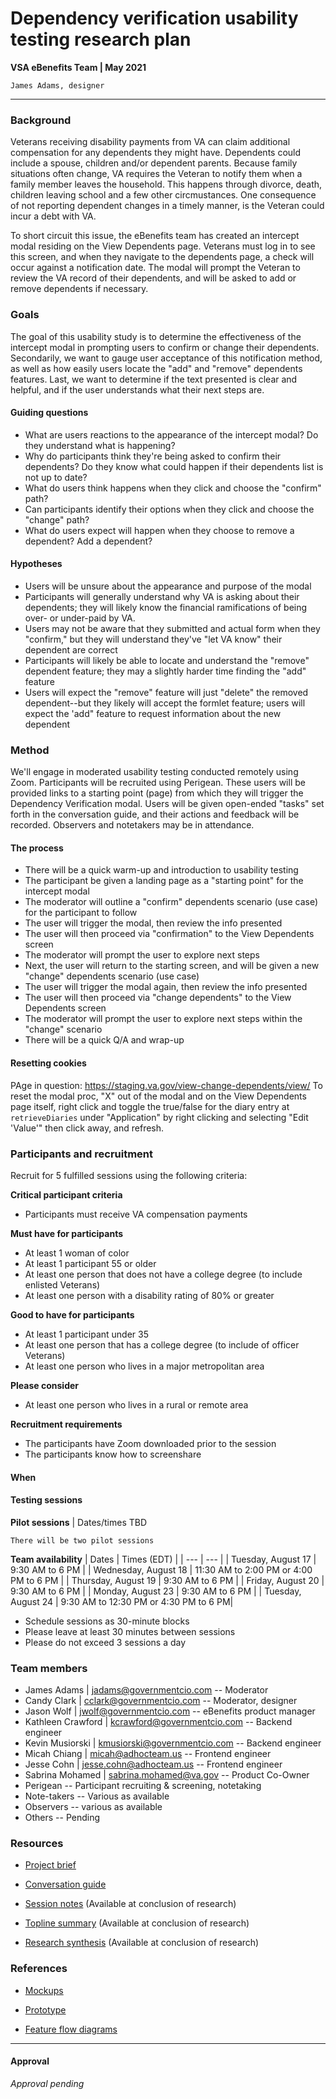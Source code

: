 # Dependency verification usability testing research plan
**VSA eBenefits Team | May 2021**

`James Adams, designer`

---

### Background

Veterans receiving disability payments from VA can claim additional compensation for any dependents they might have. Dependents could include a spouse, children and/or dependent parents. Because family situations often change, VA requires the Veteran to notify them when a family member leaves the household. This happens through divorce, death, children leaving school and a few other circmustances. One consequence of not reporting dependent changes in a timely manner, is the Veteran could incur a debt with VA. 

To short circuit this issue, the eBenefits team has created an intercept modal residing on the View Dependents page. Veterans must log in to see this screen, and when they navigate to the dependents page, a check will occur against a notification date. The modal will prompt the Veteran to review the VA record of their dependents, and will be asked to add or remove dependents if necessary.

### Goals

The goal of this usability study is to determine the effectiveness of the intercept modal in prompting users to confirm or change their dependents. Secondarily, we want to gauge user acceptance of this notification method, as well as how easily users locate the "add" and "remove" dependents features. Last, we want to determine if the text presented is clear and helpful, and if the user understands what their next steps are.


#### Guiding questions
- What are users reactions to the appearance of the intercept modal? Do they understand what is happening?
- Why do participants think they're being asked to confirm their dependents? Do they know what could happen if their dependents list is not up to date?
- What do users think happens when they click and choose the "confirm" path?
- Can participants identify their options when they click and choose the "change" path?
- What do users expect will happen when they choose to remove a dependent? Add a dependent?

#### Hypotheses
- Users will be unsure about the appearance and purpose of the modal
- Participants will generally understand why VA is asking about their dependents; they will likely know the financial ramifications of being over- or under-paid by VA.
- Users may not be aware that they submitted and actual form when they "confirm," but they will understand they've "let VA know" their dependent are correct
- Participants will likely be able to locate and understand the "remove" dependent feature; they may a slightly harder time finding the "add" feature
- Users will expect the "remove" feature will just "delete" the removed dependent--but they likely will accept the formlet feature; users will expect the 'add" feature to request information about the new dependent

### Method
We'll engage in moderated usability testing conducted remotely using Zoom. Participants will be recruited using Perigean. These users will be provided links to a starting point (page) from which they will trigger the Dependency Verification modal. Users will be given open-ended "tasks" set forth in the conversation guide, and their actions and feedback will be recorded. Observers and notetakers may be in attendance.

#### The process
- There will be a quick warm-up and introduction to usability testing
- The participant be given a landing page as a "starting point" for the intercept modal
- The moderator will outline a "confirm" dependents scenario (use case) for the participant to follow
- The user will trigger the modal, then review the info presented
- The user will then proceed via "confirmation" to the View Dependents screen
- The moderator will prompt the user to explore next steps
- Next, the user will return to the starting screen, and will be given a new "change" dependents scenario (use case)
- The user will trigger the modal again, then review the info presented
- The user will then proceed via "change dependents" to the View Dependents screen
- The moderator will prompt the user to explore next steps within the "change" scenario
- There will be a quick Q/A and wrap-up

#### Resetting cookies
PAge in question: https://staging.va.gov/view-change-dependents/view/
To reset the modal proc, "X" out of the modal and on the View Dependents page itself, right click and toggle the  true/false for the diary entry at `retrieveDiaries` under "Application" by right clicking and selecting "Edit 'Value'" then click away, and refresh. 

### Participants and recruitment

Recruit for 5 fulfilled sessions using the following criteria:

**Critical participant criteria**
- Participants must receive VA compensation payments

**Must have for participants**
- At least 1 woman of color
- At least 1 participant 55 or older
- At least one person that does not have a college degree (to include enlisted Veterans)
- At least one person with a disability rating of 80% or greater

**Good to have for participants**
- At least 1 participant under 35
- At least one person that has a college degree (to include of officer Veterans)
- At least one person who lives in a major metropolitan area

**Please consider**
- At least one person who lives in a rural or remote area

**Recruitment requirements**
- The participants have Zoom downloaded prior to the session
- The participants know how to screenshare

#### When

#### Testing sessions

**Pilot sessions** | Dates/times TBD

`There will be two pilot sessions`

**Team availability**
| Dates | Times (EDT) |
| --- | --- |
| Tuesday, August 17  | 9:30 AM to 6 PM |
| Wednesday, August 18  | 11:30 AM to 2:00 PM or 4:00 PM to 6 PM |
| Thursday, August 19  | 9:30 AM to 6 PM |
| Friday, August 20  | 9:30 AM to 6 PM |
| Monday, August 23  | 9:30 AM to 6 PM |
| Tuesday, August 24  | 9:30 AM to 12:30 PM or 4:30 PM to 6 PM|

- Schedule sessions as 30-minute blocks
- Please leave at least 30 minutes between sessions 
- Please do not exceed 3 sessions a day 

### Team members
- James Adams | jadams@governmentcio.com -- Moderator
- Candy Clark | cclark@governmentcio.com -- Moderator, designer
- Jason Wolf | jwolf@governmentcio.com -- eBenefits product manager
- Kathleen Crawford | kcrawford@governmentcio.com -- Backend engineer
- Kevin Musiorski | kmusiorski@governmentcio.com -- Backend engineer
- Micah Chiang | micah@adhocteam.us -- Frontend engineer
- Jesse Cohn | jesse.cohn@adhocteam.us -- Frontend engineer
- Sabrina Mohamed | sabrina.mohamed@va.gov -- Product Co-Owner
- Perigean -- Participant recruiting & screening, notetaking
- Note-takers -- Various as available
- Observers -- various as available
- Others -- Pending

<!-- - Matt Self | matt.self2@va.gov -- Product Co-Owner -->

### Resources
- [Project brief](https://github.com/department-of-veterans-affairs/va.gov-team/tree/master/teams/vsa/teams/ebenefits/features/dependency-verification)

- [Conversation guide](https://github.com/department-of-veterans-affairs/va.gov-team/blob/master/teams/vsa/teams/ebenefits/features/dependency-verification/research-design/usability-testing-1/dependent-verifiy-usability-1-convo-guide.md)

- [Session notes]() (Available at conclusion of research)

- [Topline summary]() (Available at conclusion of research)

- [Research synthesis]() (Available at conclusion of research)

### References

- [Mockups](https://xd.adobe.com/view/d390050f-bc57-4550-a139-a57642c89f8c-86c3/screen/a6e29c96-2964-497f-befc-23dcd9620651)

- [Prototype]()

- [Feature flow diagrams](https://xd.adobe.com/view/d390050f-bc57-4550-a139-a57642c89f8c-86c3/)
 
---

#### Approval
_Approval pending_

